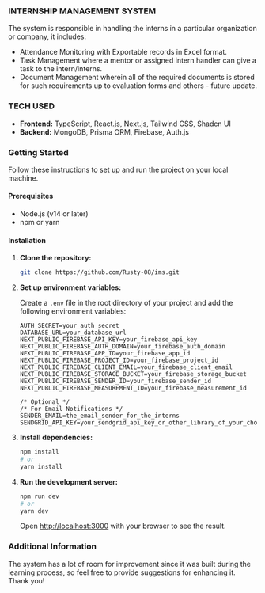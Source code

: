 ### INTERNSHIP MANAGEMENT SYSTEM

The system is responsible in handling the interns in a particular organization or company, it includes:

- Attendance Monitoring with Exportable records in Excel format.
- Task Management where a mentor or assigned intern handler can give a task to the intern/interns.
- Document Management wherein all of the required documents is stored for such requirements up to evaluation forms and others - future update.

### TECH USED

- **Frontend:** TypeScript, React.js, Next.js, Tailwind CSS, Shadcn UI
- **Backend:** MongoDB, Prisma ORM, Firebase, Auth.js

### Getting Started

Follow these instructions to set up and run the project on your local machine.

#### Prerequisites

- Node.js (v14 or later)
- npm or yarn

#### Installation

1. **Clone the repository:**

   ```sh
   git clone https://github.com/Rusty-08/ims.git
   ```

2. **Set up environment variables:**

   Create a `.env` file in the root directory of your project and add the following environment variables:

   ```properties
   AUTH_SECRET=your_auth_secret
   DATABASE_URL=your_database_url
   NEXT_PUBLIC_FIREBASE_API_KEY=your_firebase_api_key
   NEXT_PUBLIC_FIREBASE_AUTH_DOMAIN=your_firebase_auth_domain
   NEXT_PUBLIC_FIREBASE_APP_ID=your_firebase_app_id
   NEXT_PUBLIC_FIREBASE_PROJECT_ID=your_firebase_project_id
   NEXT_PUBLIC_FIREBASE_CLIENT_EMAIL=your_firebase_client_email
   NEXT_PUBLIC_FIREBASE_STORAGE_BUCKET=your_firebase_storage_bucket
   NEXT_PUBLIC_FIREBASE_SENDER_ID=your_firebase_sender_id
   NEXT_PUBLIC_FIREBASE_MEASUREMENT_ID=your_firebase_measurement_id

   /* Optional */
   /* For Email Notifications */
   SENDER_EMAIL=the_email_sender_for_the_interns
   SENDGRID_API_KEY=your_sendgrid_api_key_or_other_library_of_your_choice
   ```

3. **Install dependencies:**

   ```sh
   npm install
   # or
   yarn install
   ```

4. **Run the development server:**

   ```sh
   npm run dev
   # or
   yarn dev
   ```

   Open [http://localhost:3000](http://localhost:3000) with your browser to see the result.

### Additional Information

The system has a lot of room for improvement since it was built during the learning process, so feel free to provide suggestions for enhancing it. Thank you!
